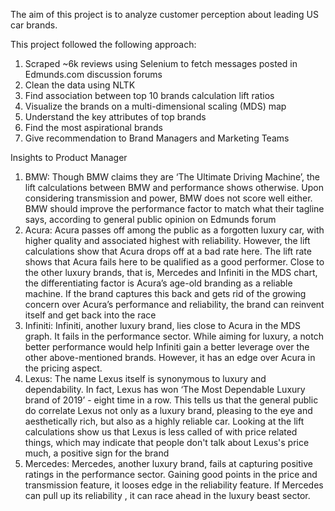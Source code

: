 The aim of this project is to analyze customer perception about leading US car brands.

This project followed the following approach:
  1. Scraped ~6k reviews using Selenium to fetch messages posted in Edmunds.com discussion forums
  2. Clean the data using NLTK
  3. Find association between top 10 brands calculation lift ratios
  4. Visualize the brands on a multi-dimensional scaling (MDS) map
  5. Understand the key attributes of top brands
  6. Find the most aspirational brands
  7. Give recommendation to Brand Managers and Marketing Teams
  
Insights to Product Manager

1. BMW: Though BMW claims they are ‘The Ultimate Driving Machine’, the lift calculations between BMW and performance shows otherwise. Upon considering transmission and power, BMW does not score well either. BMW should improve the performance factor to match what their tagline says, according to general public opinion on Edmunds forum
2. Acura: Acura passes off among the public as a forgotten luxury car, with higher quality and associated highest with reliability. However, the lift calculations show that Acura drops off at a bad rate here. The lift rate shows that Acura fails here to be qualified as a good performer. Close to the other luxury brands, that is, Mercedes and Infiniti in the MDS chart, the differentiating factor is Acura’s age-old branding as a reliable machine. If the brand captures this back and gets rid of the growing concern over Acura’s performance and reliability, the brand can reinvent itself and get back into the race
3. Infiniti: Infiniti, another luxury brand, lies close to Acura in the MDS graph. It fails in the performance sector. While aiming for luxury, a notch better performance would help Infiniti gain a better leverage over the other above-mentioned brands. However, it has an edge over Acura in the pricing aspect.
4. Lexus: The name Lexus itself is synonymous to luxury and dependability. In fact, Lexus has won ‘The Most Dependable Luxury brand of 2019’ - eight time in a row. This tells us that the general public do correlate Lexus not only as a luxury brand, pleasing to the eye and aesthetically rich, but also as a highly reliable car. Looking at the lift calculations show us that Lexus is less called of with price related things, which may indicate that people don't talk about Lexus's price much, a positive sign for the brand
5. Mercedes: Mercedes, another luxury brand, fails at capturing positive ratings in the performance sector. Gaining good points in the price and transmission feature, it looses edge in the reliability feature. If Mercedes can pull up its reliability , it can race ahead in the luxury beast sector.

